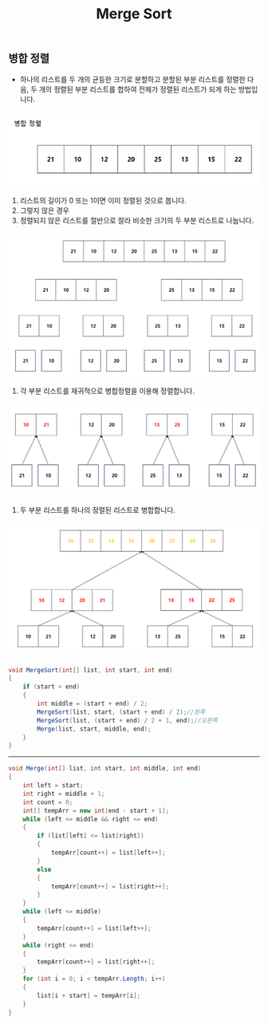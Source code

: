 ﻿---
layout: simple
title: "Merge Sort"
---

## 병합 정렬
- 하나의 리스트를 두 개의 균등한 크기로 분할하고 분할된 부분 리스트를 정렬한 다음, 두 개의 정렬된 부분 리스트를 합하여 전체가 정렬된 리스트가 되게 하는 방법입니다.
#### ![](Merge1.png)
1. 리스트의 길이가 0 또는 1이면 이미 정렬된 것으로 봅니다.
2. 그렇지 않은 경우
 1. 정렬되지 않은 리스트를 절반으로 잘라 비슷한 크기의 두 부분 리스트로 나눕니다.
#### ![](Merge2.png)
 1. 각 부분 리스트를 재귀적으로 병합정렬을 이용해 정렬합니다.
#### ![](Merge3.png)
 1. 두 부분 리스트를 하나의 정렬된 리스트로 병합합니다.
#### ![](Merge4.png)

```csharp
void MergeSort(int[] list, int start, int end)
{
    if (start < end)
    {
        int middle = (start + end) / 2;
        MergeSort(list, start, (start + end) / 2);//왼쪽
        MergeSort(list, (start + end) / 2 + 1, end);//오른쪽
        Merge(list, start, middle, end);
    }
}
```

---

```csharp
void Merge(int[] list, int start, int middle, int end)
{
    int left = start;
    int right = middle + 1;
    int count = 0;
    int[] tempArr = new int[end - start + 1];
    while (left <= middle && right <= end)
    {
        if (list[left] <= list[right])
        {
            tempArr[count++] = list[left++];
        }
        else
        {
            tempArr[count++] = list[right++];
        }
    }
    while (left <= middle)
    {
        tempArr[count++] = list[left++];
    }
    while (right <= end)
    {
        tempArr[count++] = list[right++];
    }
    for (int i = 0; i < tempArr.Length; i++)
    {
        list[i + start] = tempArr[i];
    }
}
```
